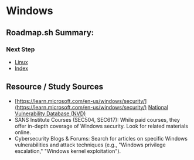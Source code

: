 # Windows

## Roadmap.sh Summary:



### Next Step
- [Linux](https://github.com/Sisu-Sus/CyberSec-RoadMap/blob/main/Operating_Systems/linux.md)
- [Index](https://github.com/Sisu-Sus/CyberSec-RoadMap/blob/main/index.md)

## Resource / Study Sources
- [https://learn.microsoft.com/en-us/windows/security/](https://learn.microsoft.com/en-us/windows/security/)
[National Vulnerability Database (NVD)](https://nvd.nist.gov/)
- SANS Institute Courses (SEC504, SEC617): While paid courses, they offer in-depth coverage of Windows security. Look for related materials online.
- Cybersecurity Blogs & Forums: Search for articles on specific Windows vulnerabilities and attack techniques (e.g., "Windows privilege escalation," "Windows kernel exploitation").

